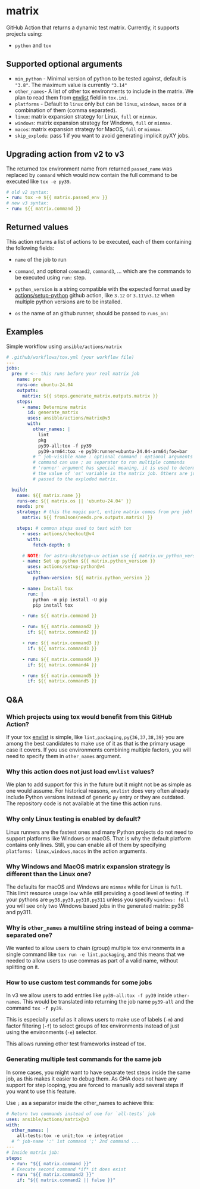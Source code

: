 # matrix

GitHub Action that returns a dynamic test matrix. Currently, it supports
projects using:

- `python` and `tox`

## Supported optional arguments

- `min_python` - Minimal version of python to be tested against, default is
  `"3.8"`. The maximum value is currently `"3.14"`
- `other_names`- A list of other tox environments to include in the matrix. We
  plan to read them from [envlist](https://tox.wiki/en/latest/config.html#envlist)
  field in `tox.ini`.
- `platforms` - Default to `linux` only but can be `linux`, `windows`, `macos`
  or a combination of them (comma separated).
- `linux`: matrix expansion strategy for Linux, `full` or `minmax`.
- `windows`: matrix expansion strategy for Windows, `full` or `minmax`.
- `macos`: matrix expansion strategy for MacOS, `full` or `minmax`.
- `skip_explode`: pass 1 if you want to avoid generating implicit pyXY jobs.

## Upgrading action from v2 to v3

The returned tox environment name from returned `passed_name` was replaced by
`command` which would now contain the full command to be executed like
`tox -e py39`.

```yaml
# old v2 syntax:
- run: tox -e ${{ matrix.passed_env }}
# new v3 syntax:
- run: ${{ matrix.command }}
```

## Returned values

This action returns a list of actions to be executed, each of them containing
the following fields:

- `name` of the job to run

- `command`, and optional `command2`, `command3`, ... which are the commands
  to be executed using `run:` step.

- `python_version` is a string compatible with the expected format used by
  [actions/setup-python](https://github.com/actions/setup-python) github
  action, like `3.12` or `3.11\n3.12` when multiple python versions are to be
  installed.

- `os` the name of an github runner, should be passed to `runs_on:`

## Examples

Simple workflow using `ansible/actions/matrix`

```yaml
# .github/workflows/tox.yml (your workflow file)
---
jobs:
  pre: # <-- this runs before your real matrix job
    name: pre
    runs-on: ubuntu-24.04
    outputs:
      matrix: ${{ steps.generate_matrix.outputs.matrix }}
    steps:
      - name: Determine matrix
        id: generate_matrix
        uses: ansible/actions/matrix@v3
        with:
          other_names: |
            lint
            pkg
            py39-all:tox -f py39
            py39-arm64:tox -e py39:runner=ubuntu-24.04-arm64;foo=bar
          # ^ job-visible name : optional command : optional arguments
          # command can use ; as separator to run multiple commands
          # 'runner' argument has special meaning, it is used to determine
          # the value of 'os' variable in the matrix job. Others are just
          # passed to the exploded matrix.

  build:
    name: ${{ matrix.name }}
    runs-on: ${{ matrix.os || 'ubuntu-24.04' }}
    needs: pre
    strategy: # this the magic part, entire matrix comes from pre job!
      matrix: ${{ fromJson(needs.pre.outputs.matrix) }}

    steps: # common steps used to test with tox
      - uses: actions/checkout@v4
        with:
          fetch-depth: 0

      # NOTE: for astra-sh/setup-uv action use {{ matrix.uv_python_version }}
      - name: Set up python ${{ matrix.python_version }}
        uses: actions/setup-python@v4
        with:
          python-version: ${{ matrix.python_version }}

      - name: Install tox
        run: |
          python -m pip install -U pip
          pip install tox

      - run: ${{ matrix.command }}

      - run: ${{ matrix.command2 }}
        if: ${{ matrix.command2 }}

      - run: ${{ matrix.command3 }}
        if: ${{ matrix.command3 }}

      - run: ${{ matrix.command4 }}
        if: ${{ matrix.command4 }}

      - run: ${{ matrix.command5 }}
        if: ${{ matrix.command5 }}
```

## Q&A

### Which projects using tox would benefit from this GitHub Action?

If your tox [envlist](https://tox.wiki/en/latest/config.html#envlist) is
simple, like `lint,packaging,py{36,37,38,39}` you are among the best candidates
to make use of it as that is the primary usage case it covers. If you use
environments combining multiple factors, you will need to specify them in
`other_names` argument.

### Why this action does not just load `envlist` values?

We plan to add support for this in the future but it might not be as simple as
one would assume. For historical reasons, `envlist` does very often already
include Python versions instead of generic `py` entry or they are outdated.
The repository code is not available at the time this action runs.

### Why only Linux testing is enabled by default?

Linux runners are the fastest ones and many Python projects do not need to
support platforms like Windows or macOS. That is why the default platform
contains only lines. Still, you can enable all of them by specifying
`platforms: linux,windows,macos` in the action arguments.

### Why Windows and MacOS matrix expansion strategy is different than the Linux one?

The defaults for macOS and Windows are `minmax` while for Linux is `full`. This
limit resource usage low while still providing a good level of testing. If your
pythons are `py38,py39,py310,py311` unless you specify `windows: full` you will
see only two Windows based jobs in the generated matrix: py38 and py311.

### Why is `other_names` a multiline string instead of being a comma-separated one?

We wanted to allow users to chain (group) multiple tox environments in a single
command like `tox run -e lint,packaging`, and this means that we needed to
allow users to use commas as part of a valid name, without splitting on it.

### How to use custom test commands for some jobs

In v3 we allow users to add entries like `py39-all:tox -f py39` inside
`other-names`. This would be translated into returning the job name `py39-all`
and the command `tox -f py39`.

This is especially useful as it allows users to make use of labels (`-m`) and
factor filtering (`-f`) to select groups of tox environments instead of just
using the environments (`-e`) selector.

This allows running other test frameworks instead of tox.

### Generating multiple test commands for the same job

In some cases, you might want to have separate test steps inside the same
job, as this makes it easier to debug them. As GHA does not have any support
for step looping, you are forced to manually add several steps if you want
to use this feature.

Use `;` as a separator inside the other_names to achieve this:

```yaml
# Return two commands instead of one for `all-tests` job
uses: ansible/actions/matrix@v3
with:
  other_names: |
    all-tests:tox -e unit;tox -e integration
  # ^ job-name ':' 1st command ';' 2nd command ...
---
# Inside matrix job:
steps:
  - run: "${{ matrix.command }}"
  # Execute second command *if* it does exist
  - run: "${{ matrix.command2 }}"
    if: "${{ matrix.command2 || false }}"
```

